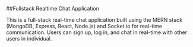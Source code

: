 ##Fullstack Realtime Chat Application

This is a full-stack real-time chat application built using the MERN stack (MongoDB, Express, React, Node.js) and Socket.io for real-time communication. Users can sign up, log in, and chat in real-time with other users in individual.
